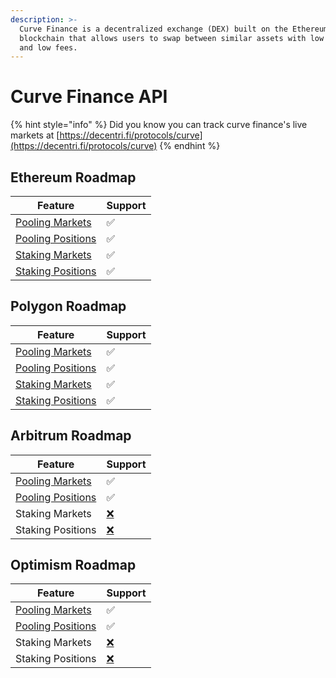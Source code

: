 ```yaml
---
description: >-
  Curve Finance is a decentralized exchange (DEX) built on the Ethereum
  blockchain that allows users to swap between similar assets with low slippage
  and low fees.
---
```


# Curve Finance API

{% hint style="info" %}
Did you know you can track curve finance's live markets at [https://decentri.fi/protocols/curve](https://decentri.fi/protocols/curve)
{% endhint %}

##

## Ethereum Roadmap&#x20;

| Feature                                                                        | Support |
| ------------------------------------------------------------------------------ | ------- |
| [Pooling Markets](../../api-endpoints/pooling-markets.md)                      | ✅       |
| [Pooling Positions](../../api-endpoints/liquidity-pools/pooling-positions.md)  | ✅       |
| [Staking Markets](../../api-endpoints/farming.md)                              | ✅       |
| [Staking Positions](../../developers/domain-model/farming/farming-position.md) | ✅       |

## Polygon Roadmap&#x20;

| Feature                                                                       | Support |
| ----------------------------------------------------------------------------- | ------- |
| [Pooling Markets](../../api-endpoints/pooling-markets.md)                     | ✅       |
| [Pooling Positions](../../api-endpoints/liquidity-pools/pooling-positions.md) | ✅       |
| [Staking Markets](../../api-endpoints/farming.md)                             | ✅       |
| [Staking Positions](../../api-endpoints/farming/farming-positions.md)         | ✅       |



## Arbitrum Roadmap&#x20;

| Feature                                                                       | Support                                 |
| ----------------------------------------------------------------------------- | --------------------------------------- |
| [Pooling Markets](../../api-endpoints/pooling-markets.md)                     | ✅                                       |
| [Pooling Positions](../../api-endpoints/liquidity-pools/pooling-positions.md) | ✅                                       |
| Staking Markets                                                               | [❌](https://emojipedia.org/cross-mark/) |
| Staking Positions                                                             | [❌](https://emojipedia.org/cross-mark/) |

## Optimism Roadmap&#x20;

| Feature                                                                       | Support                                 |
| ----------------------------------------------------------------------------- | --------------------------------------- |
| [Pooling Markets](../../api-endpoints/pooling-markets.md)                     | ✅                                       |
| [Pooling Positions](../../api-endpoints/liquidity-pools/pooling-positions.md) | ✅                                       |
| Staking Markets                                                               | [❌](https://emojipedia.org/cross-mark/) |
| Staking Positions                                                             | [❌](https://emojipedia.org/cross-mark/) |
